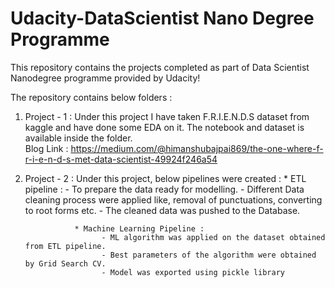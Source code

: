 # Udacity-DataScientist Nano Degree Programme
This repository contains the projects completed as part of Data Scientist Nanodegree programme provided by Udacity!

The repository contains below folders :

1. Project - 1 : Under this project I have taken F.R.I.E.N.D.S dataset from kaggle and have done some EDA on it. The notebook and dataset
                 is available inside the folder.                 
                 Blog Link : https://medium.com/@himanshubajpai869/the-one-where-f-r-i-e-n-d-s-met-data-scientist-49924f246a54
                 
2. Project - 2 : Under this project, below pipelines were created :
                  * ETL pipeline : 
                        - To prepare the data ready for modelling.
                        - Different Data cleaning process were applied like, removal of punctuations, converting to root forms etc.
                        - The cleaned data was pushed to the Database.
                        
                  * Machine Learning Pipeline :
                        - ML algorithm was applied on the dataset obtained from ETL pipeline.
                        - Best parameters of the algorithm were obtained by Grid Search CV.
                        - Model was exported using pickle library
                        
                  
                                    
                 
